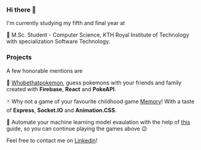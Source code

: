 ### Hi there 👋

I'm currently studying my fifth and final year at 

🏫 M.Sc. Student - Computer Science, KTH Royal Institute of Technology with specialization Software Technology.


### Projects 

A few honorable mentions are

🧸 [Whobethatpokemon](https://github.com/vickstrom/whobethatpokemon), guess pokemons with your friends and family created with **Firebase**, **React** and **PokeAPI**.

🃏 Why not a game of your favourite childhood game [Memory](https://github.com/vickstrom/socket-io-memory)! With a taste of **Express**, **Socket.IO** and **Animation.CSS**. 

🤖 Automate your machine learning model evaulation with the help of [this](https://github.com/vickstrom/automation-of-model-evaluation) guide, so you can continue playing the games above 😉

Feel free to contact me on [Linkedin](https://www.linkedin.com/in/eric-vickstrom/)! 

